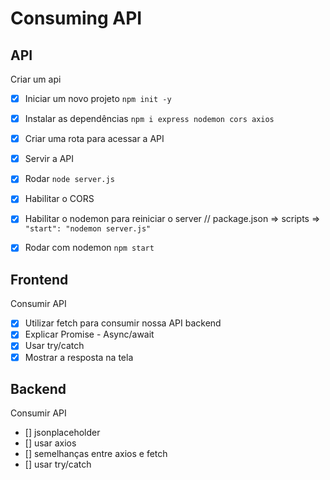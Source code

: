 # Consuming API

## API

Criar um api
- [x] Iniciar um novo projeto  `npm init -y`
- [x] Instalar as dependências `npm i express nodemon cors axios`
- [x] Criar uma rota para acessar a API
- [x] Servir a API
- [x] Rodar `node server.js`
- [x] Habilitar o CORS
- [x] Habilitar o nodemon para reiniciar o server // package.json => scripts => `"start": "nodemon server.js"`
- [x] Rodar com nodemon `npm start`



## Frontend
Consumir API

- [x] Utilizar fetch para consumir nossa API backend
- [x] Explicar Promise - Async/await
- [x] Usar try/catch
- [x] Mostrar a resposta na tela

## Backend
Consumir API

- [] jsonplaceholder
- [] usar axios
- [] semelhanças entre axios e fetch
- [] usar try/catch
